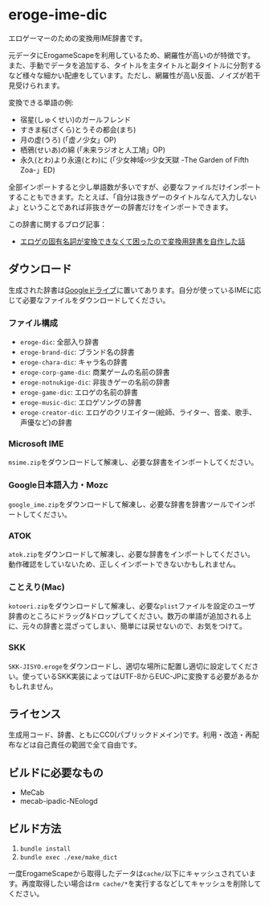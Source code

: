 # eroge-ime-dic

エロゲーマーのための変換用IME辞書です。

元データにErogameScapeを利用しているため、網羅性が高いのが特徴です。また、手動でデータを追加する、タイトルを主タイトルと副タイトルに分割するなど様々な細かい配慮をしています。ただし、網羅性が高い反面、ノイズが若干見受けられます。

変換できる単語の例:

* 宿星(しゅくせい)のガールフレンド
* すきま桜(ざくら)とうその都会(まち)
* 月の虚(うろ) (「虚ノ少女」OP)
* 栖鴉(せいあ)の綿 (「未来ラジオと人工鳩」OP)
* 永久(とわ)より永遠(とわ)に (「少女神域∽少女天獄 -The Garden of Fifth Zoa-」ED)

全部インポートすると少し単語数が多いですが、必要なファイルだけインポートすることもできます。たとえば、「自分は抜きゲーのタイトルなんて入力しないよ」ということであれば非抜きゲーの辞書だけをインポートできます。


この辞書に関するブログ記事：

* [エロゲの固有名詞が変換できなくて困ったので変換用辞書を自作した話](https://yuyusuki.hatenablog.com/entry/2021/03/12/180356)


## ダウンロード

生成された辞書は[Googleドライブ](https://drive.google.com/drive/folders/168quurfp8LGiZXORQTkxhXEVARpYdr2J?usp=sharing)に置いてあります。自分が使っているIMEに応じて必要なファイルをダウンロードしてください。

### ファイル構成

* `eroge-dic`: 全部入り辞書
* `eroge-brand-dic`: ブランド名の辞書
* `eroge-chara-dic`: キャラ名の辞書
* `eroge-corp-game-dic`: 商業ゲームの名前の辞書
* `eroge-notnukige-dic`: 非抜きゲーの名前の辞書
* `eroge-game-dic`: エロゲの名前の辞書
* `eroge-music-dic`: エロゲソングの辞書
* `eroge-creator-dic`: エロゲのクリエイター(絵師、ライター、音楽、歌手、声優など)の辞書

### Microsoft IME

`msime.zip`をダウンロードして解凍し、必要な辞書をインポートしてください。

### Google日本語入力・Mozc

`google_ime.zip`をダウンロードして解凍し、必要な辞書を辞書ツールでインポートしてください。

### ATOK

`atok.zip`をダウンロードして解凍し、必要な辞書をインポートしてください。
動作確認をしていないため、正しくインポートできないかもしれません。

### ことえり(Mac)

`kotoeri.zip`をダウンロードして解凍し、必要な`plist`ファイルを設定のユーザ辞書のところにドラッグ&ドロップしてください。数万の単語が追加される上に、元々の辞書と混ざってしまい、簡単には戻せないので、お気をつけて。

### SKK

`SKK-JISYO.eroge`をダウンロードし、適切な場所に配置し適切に設定してください。使っているSKK実装によってはUTF-8からEUC-JPに変換する必要があるかもしれません。

## ライセンス

生成用コード、辞書、ともにCC0(パブリックドメイン)です。利用・改造・再配布などは自己責任の範囲で全て自由です。

## ビルドに必要なもの

* MeCab
* mecab-ipadic-NEologd

## ビルド方法

1. `bundle install`
1. `bundle exec ./exe/make_dict`

一度ErogameScapeから取得したデータは`cache/`以下にキャッシュされています。再度取得したい場合は`rm cache/*`を実行するなどしてキャッシュを削除してください。
